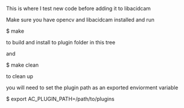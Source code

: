 This is where I test new code before adding it to libacidcam

Make sure you have opencv and libacidcam installed and
run 

$ make

to build and install to plugin folder in this tree

and

$ make clean

to clean up

you will need to set the plugin path as an exported enviorment variable


$ export AC_PLUGIN_PATH=/path/to/plugins
